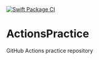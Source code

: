 [![Swift Package CI](https://github.com/ehddnr3473/ActionsPractice/actions/workflows/ci.yml/badge.svg)](https://github.com/ehddnr3473/ActionsPractice/actions/workflows/ci.yml)

# ActionsPractice

GitHub Actions practice repository
